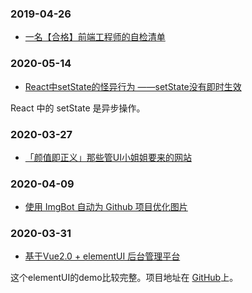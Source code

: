 

### 2019-04-26

- [一名【合格】前端工程师的自检清单](https://juejin.im/post/5cc1da82f265da036023b628)


### 2020-05-14

- [React中setState的怪异行为 ——setState没有即时生效](https://blog.csdn.net/handsomexiaominge/article/details/86348235)

React 中的 setState 是异步操作。


### 2020-03-27

- [「颜值即正义」那些管UI小姐姐要来的网站](https://juejin.im/post/5e7cdee26fb9a03c6e640cc7)

### 2020-04-09

- [使用 ImgBot 自动为 Github 项目优化图片](https://www.cnblogs.com/lfri/p/12257277.html)


### 2020-03-31

- [基于Vue2.0 + elementUI 后台管理平台](https://www.jianshu.com/p/deeddeabdef8)

这个elementUI的demo比较完整。项目地址在 [GitHub](https://github.com/xiahuahua/vue-admin-demo)上。


